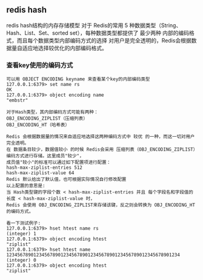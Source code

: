 ## redis hash
redis hash结构的内存存储模型
对于 Redis的常用 5 种数据类型（String、Hash、List、Set、sorted set），每种数据类型都提供了 最少两种 内部的编码格式，而且每个数据类型内部编码方式的选择 对用户是完全透明的，Redis会根据数据量自适应地选择较优化的内部编码格式。

### 查看key使用的编码方式
```
可以用 OBJECT ENCODING keyname 来查看某个key的内部编码类型
127.0.0.1:6379> set name rs
OK
127.0.0.1:6379> object encoding name
"embstr"

对于Hash类型，其内部编码方式可能有两种：
OBJ_ENCODING_ZIPLIST（压缩列表）
OBJ_ENCODING_HT（哈希表）

Redis 会根据数据量的情况来自适应地选择这两种编码方式中 较优 的一种，而这一切对用户完全透明。
在 数据条目较少，数据值较小 的时候 Redis会采用 压缩列表（OBJ_ENCODING_ZIPLIST）编码方式进行存储。这里成员"较少"，
成员值"较小"的标准可以通过如下配置项进行配置：
hash-max-ziplist-entries 512
hash-max-ziplist-value 64
Redis 默认给出了默认值，也可根据实际情况自行修改配置
以上配置的意思是:
当 Hash类型键的字段个数 < hash-max-ziplist-entries 并且 每个字段名和字段值的长度 < hash-max-ziplist-value 时，
Redis 会使用 OBJ_ENCODING_ZIPLIST来存储该键，反之则会转换为 OBJ_ENCODING_HT的编码方式。

看一下测试例子:
127.0.0.1:6379> hset htest name rs
(integer) 1
127.0.0.1:6379> object encoding htest
"ziplist"
127.0.0.1:6379> hset htest name 1234567890123456789012345678901234567890123456789012345678901234
(integer) 0
127.0.0.1:6379> object encoding htest
"ziplist"
```
